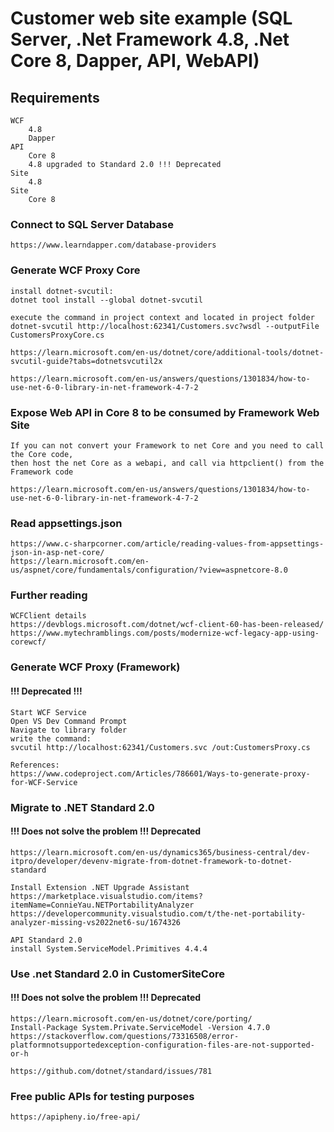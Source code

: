 # Customer web site example (SQL Server, .Net Framework 4.8, .Net Core 8, Dapper, API, WebAPI)

## Requirements
	WCF
		4.8
		Dapper
	API
		Core 8
		4.8 upgraded to Standard 2.0 !!! Deprecated
	Site
		4.8
	Site
		Core 8

### Connect to SQL Server Database
	https://www.learndapper.com/database-providers

### Generate WCF Proxy Core
	install dotnet-svcutil:
	dotnet tool install --global dotnet-svcutil

	execute the command in project context and located in project folder
	dotnet-svcutil http://localhost:62341/Customers.svc?wsdl --outputFile CustomersProxyCore.cs	

	https://learn.microsoft.com/en-us/dotnet/core/additional-tools/dotnet-svcutil-guide?tabs=dotnetsvcutil2x

	https://learn.microsoft.com/en-us/answers/questions/1301834/how-to-use-net-6-0-library-in-net-framework-4-7-2

### Expose Web API in Core 8 to be consumed by Framework Web Site
	If you can not convert your Framework to net Core and you need to call the Core code, 
	then host the net Core as a webapi, and call via httpclient() from the Framework code
	
	https://learn.microsoft.com/en-us/answers/questions/1301834/how-to-use-net-6-0-library-in-net-framework-4-7-2

### Read appsettings.json
	https://www.c-sharpcorner.com/article/reading-values-from-appsettings-json-in-asp-net-core/
	https://learn.microsoft.com/en-us/aspnet/core/fundamentals/configuration/?view=aspnetcore-8.0

### Further reading
	WCFClient details
	https://devblogs.microsoft.com/dotnet/wcf-client-60-has-been-released/
	https://www.mytechramblings.com/posts/modernize-wcf-legacy-app-using-corewcf/

### Generate WCF Proxy (Framework)
#### !!! Deprecated !!!
	Start WCF Service
	Open VS Dev Command Prompt
	Navigate to library folder
	write the command:
	svcutil http://localhost:62341/Customers.svc /out:CustomersProxy.cs

	References:
	https://www.codeproject.com/Articles/786601/Ways-to-generate-proxy-for-WCF-Service

### Migrate to .NET Standard 2.0
#### !!! Does not solve the problem !!! Deprecated
	https://learn.microsoft.com/en-us/dynamics365/business-central/dev-itpro/developer/devenv-migrate-from-dotnet-framework-to-dotnet-standard

	Install Extension .NET Upgrade Assistant
	https://marketplace.visualstudio.com/items?itemName=ConnieYau.NETPortabilityAnalyzer
	https://developercommunity.visualstudio.com/t/the-net-portability-analyzer-missing-vs2022net6-su/1674326

	API Standard 2.0
	install System.ServiceModel.Primitives 4.4.4

### Use .net Standard 2.0 in CustomerSiteCore
#### !!! Does not solve the problem !!! Deprecated
	https://learn.microsoft.com/en-us/dotnet/core/porting/
	Install-Package System.Private.ServiceModel -Version 4.7.0
	https://stackoverflow.com/questions/73316508/error-platformnotsupportedexception-configuration-files-are-not-supported-or-h
	
	https://github.com/dotnet/standard/issues/781

### Free public APIs for testing purposes
	https://apipheny.io/free-api/
